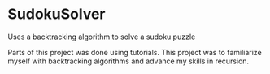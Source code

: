 # SudokuSolver
Uses a backtracking algorithm to solve a sudoku puzzle

Parts of this project was done using tutorials. This project was to familiarize myself with backtracking
algorithms and advance my skills in recursion.
